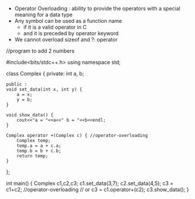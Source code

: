 * Operator Overloading : ability to provide the operators with a special meaning for a data type
* Any symbol can be used as a function name 
  * if it is a valid operator in C
  * and it is preceded by operator keyword
* We cannot  overload sizeof and ?: operator

//program to add  2 numbers

#include<bits/stdc++.h>
using namespace std;

class Complex {
    private: 
    int a, b;
    
    public :
    void set_data(int x, int y) {
        a = x;
        y = b;
    }
    
    void show_data() {
        cout<<"a = "<<a<<" b = "<<b<<endl;
    }
    
    Complex operator +(Complex c) { //operator-overloading
        Complex temp;
        temp.a = a + c.a;
        temp.b = b + c.b;
        return temp;
    }
};

int main() {
    Complex c1,c2,c3; 
    c1.set_data(3,7);
    c2.set_data(4,5);
    c3 = c1+c2; //operator-overloading // or c3 = c1.operator+(c2);
    c3.show_data();
}

